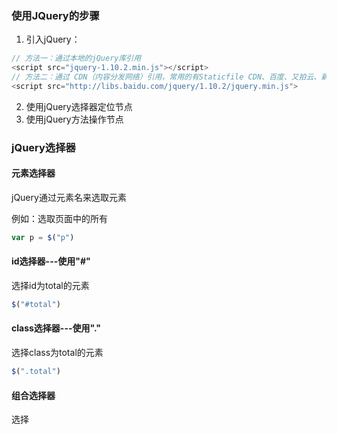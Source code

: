 ### 使用JQuery的步骤

1. 引入jQuery：

```javascript
// 方法一：通过本地的jQuery库引用
<script src="jquery-1.10.2.min.js"></script>
// 方法二：通过 CDN（内容分发网络）引用，常用的有Staticfile CDN、百度、又拍云、新浪、谷歌和微软的服务器都存有 jQuery 。
<script src="http://libs.baidu.com/jquery/1.10.2/jquery.min.js">
```

2. 使用jQuery选择器定位节点
3. 使用jQuery方法操作节点





### jQuery选择器



#### 元素选择器

jQuery通过元素名来选取元素

例如：选取页面中的所有<P>

``` javascript
var p = $("p")
```



#### id选择器---使用"#"

选择id为total的元素

``` javascript
$("#total")
```



#### class选择器---使用"."

选择class为total的元素

```javascript
$(".total")
```



#### 组合选择器

选择
